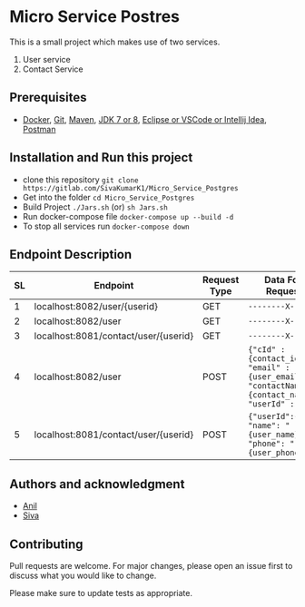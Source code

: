 # Micro Service Postres

This is a small project which makes use of two services.
1. User service
2. Contact Service

## Prerequisites

* [Docker](), [Git](https://git-scm.com/), [Maven](), [JDK 7 or 8](), [Eclipse or VSCode or Intellij Idea](), [Postman]()

## Installation and Run this project

* clone this repository 
    ```git clone https://gitlab.com/SivaKumarK1/Micro_Service_Postgres```
* Get into the folder 
    ```cd Micro_Service_Postgres``` 
* Build Project ```./Jars.sh``` (or) ```sh Jars.sh```
* Run docker-compose file ```docker-compose up --build -d```
* To stop all services run 
    ```docker-compose down```

## Endpoint Description

| SL 	| Endpoint                                    	| Request Type  | Data Format in Request Body                                                    |
|----	|---------------------------------------------	|--------------	|----------------------------------------------------------------------------------------------------------------------------------------------------------------------------------------------------------------------------------------------------	|
| 1  	| localhost:8082/user/{userid}                         	| GET         	| ```--------X--------``` | 
| 2  	| localhost:8082/user                         	| GET          	| ```--------X--------``` |
| 3  	| localhost:8081/contact/user/{userid}                         	| GET         	| ```--------X--------``` |
| 4  	| localhost:8082/user 	| POST          	| ``` {"cId" : {contact_id},   "email" : "{user_email}",    "contactName" : "{contact_name}",   "userId" : {user_id}} ``` |
| 5  	| localhost:8081/contact/user/{userid} 	| POST          	| ``` {"userId":{user_id},  "name": "{user_name}",  "phone": "{user_phone_number}"} ``` |


## Authors and acknowledgment
* [Anil](https://github.com/AnilComakeIt)
* [Siva](https://github.com/SivaKumarK1)

## Contributing
Pull requests are welcome. For major changes, please open an issue first to discuss what you would like to change.

Please make sure to update tests as appropriate.
